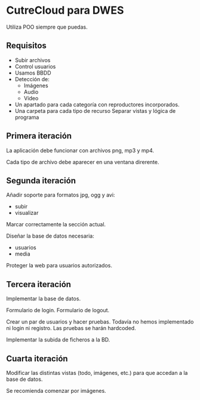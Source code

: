 # CutreCloud para DWES

Utiliza POO siempre que puedas.

## Requisitos

- Subir archivos
- Control usuarios
- Usamos BBDD
- Detección de:
    - Imágenes
    - Audio
    - Vídeo
- Un apartado para cada categoría con reproductores incorporados.
- Una carpeta para cada tipo de recurso
Separar vistas y lógica de programa

## Primera iteración

La aplicación debe funcionar con archivos png, mp3 y mp4.

Cada tipo de archivo debe aparecer en una ventana direrente.

## Segunda iteración

Añadir soporte para formatos jpg, ogg y avi:

- subir
- visualizar

Marcar correctamente la sección actual.

Diseñar la base de datos necesaria:

- usuarios
- media

Proteger la web para usuarios autorizados.

## Tercera iteración

Implementar la base de datos.

Formulario de login.
Formulario de logout.

Crear un par de usuarios y hacer pruebas. Todavía no hemos implementado ni login ni registro. Las pruebas se harán hardcoded.

Implementar la subida de ficheros a la BD.

## Cuarta iteración

Modificar las distintas vistas (todo, imágenes, etc.) para que accedan a la base de datos.

Se recomienda comenzar por imágenes.

